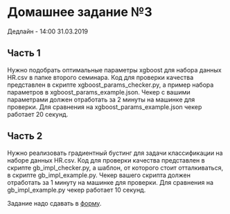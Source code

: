 # Домашнее задание №3

Дедлайн - 14:00 31.03.2019

## Часть 1

Нужно подобрать оптимальные параметры xgboost для набора данных HR.csv в папке второго семинара. Код для проверки качества представлен в скрипте xgboost_params_checker.py, а пример набора параметров в xgboost_params_example.json. Чекер с вашими параметрами должен отработать за 2 минуты на машинке для проверки. Для сравнения на xgboost_params_example.json чекер работает 20 секунд.

## Часть 2

Нужно реализовать градиентный бустинг для задачи классификации на наборе данных HR.csv. Код для проверки качества представлен в  скрипте gb_impl_checker.py, а шаблон, от которого стоит отталкиваться, в скрипте gb_impl_example.py. Чекер вашего скрипта должен отработать за 1 минуту на машинке для проверки. Для сравнения на gb_impl_example.py чекер работает 10 секунд.


Задание надо сдавать в [форму](https://goo.gl/forms/5ukJqEDEzgSBz2qb2).

